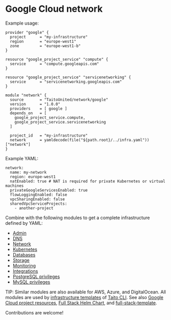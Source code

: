 # Google Cloud network

Example usage:

```
provider "google" {
  project      = "my-infrastructure"
  region       = "europe-west1"
  zone         = "europe-west1-b"
}

resource "google_project_service" "compute" {
  service      = "compute.googleapis.com"
}

resource "google_project_service" "servicenetworking" {
  service      = "servicenetworking.googleapis.com"
}

module "network" {
  source       = "TaitoUnited/network/google"
  version      = "1.0.0"
  providers    = [ google ]
  depends_on   = [
    google_project_service.compute,
    google_project_service.servicenetworking
  ]

  project_id   = "my-infrastructure"
  network      = yamldecode(file("${path.root}/../infra.yaml"))["network"]
}
```

Example YAML:

```
network:
  name: my-network
  region: europe-west1
  natEnabled: true # NAT is required for private Kubernetes or virtual machines
  privateGoogleServicesEnabled: true
  flowLoggingEnabled: false
  vpcSharingEnabled: false
  sharedVpcServiceProjects:
    - another-project
```

Combine with the following modules to get a complete infrastructure defined by YAML:

- [Admin](https://registry.terraform.io/modules/TaitoUnited/admin/google)
- [DNS](https://registry.terraform.io/modules/TaitoUnited/dns/google)
- [Network](https://registry.terraform.io/modules/TaitoUnited/network/google)
- [Kubernetes](https://registry.terraform.io/modules/TaitoUnited/kubernetes/google)
- [Databases](https://registry.terraform.io/modules/TaitoUnited/databases/google)
- [Storage](https://registry.terraform.io/modules/TaitoUnited/storage/google)
- [Monitoring](https://registry.terraform.io/modules/TaitoUnited/monitoring/google)
- [Integrations](https://registry.terraform.io/modules/TaitoUnited/integrations/google)
- [PostgreSQL privileges](https://registry.terraform.io/modules/TaitoUnited/privileges/postgresql)
- [MySQL privileges](https://registry.terraform.io/modules/TaitoUnited/privileges/mysql)

TIP: Similar modules are also available for AWS, Azure, and DigitalOcean. All modules are used by [infrastructure templates](https://taitounited.github.io/taito-cli/templates#infrastructure-templates) of [Taito CLI](https://taitounited.github.io/taito-cli/). See also [Google Cloud project resources](https://registry.terraform.io/modules/TaitoUnited/project-resources/google), [Full Stack Helm Chart](https://github.com/TaitoUnited/taito-charts/blob/master/full-stack), and [full-stack-template](https://github.com/TaitoUnited/full-stack-template).

Contributions are welcome!
